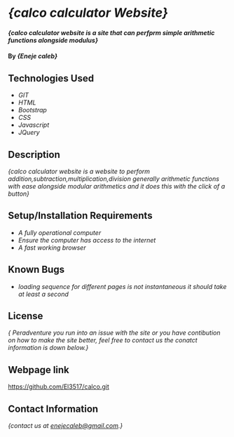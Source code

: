 # _{calco calculator Website}_

#### _{calco calculator website is a site that can perfprm simple arithmetic functions alongside modulus}_

#### By _**{Eneje caleb}**_

## Technologies Used
* _GIT_
* _HTML_
* _Bootstrap_
* _CSS_
* _Javascript_
* _JQuery_

## Description

_{calco calculator website is a website to perform addition,subtraction,multiplication,division generally arithmetic functions with ease alongside modular arithmetics and it does this with the click of a button}_

## Setup/Installation Requirements

* _A fully operational computer_
* _Ensure the computer has access to the internet_
* _A fast working browser_




## Known Bugs

* _loading sequence for different pages is not instantaneous it should take at least a second_


## License

_{ Peradventure you run into an issue with the site or you have contibution on how to make the site better, feel free to contact us the conatct information is down below.}_

## Webpage link
https://github.com/El3517/calco.git

## Contact Information

_{contact us at enejecaleb@gmail.com.}_